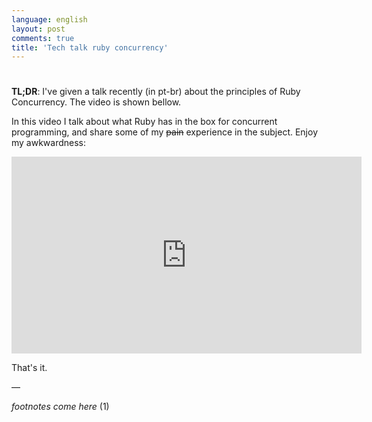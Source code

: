 ```yaml
---
language: english
layout: post
comments: true
title: 'Tech talk ruby concurrency'
---
```


# <p hidden>tech-talk-ruby-concurrency<p hidden>

**TL;DR**: I've given a talk recently (in pt-br) about the principles of Ruby
Concurrency. The video is shown bellow.

<span class="underline"><p hidden>excerpt-separator<p hidden></span>

In this video I talk about what Ruby has in the box for concurrent programming,
and share some of my ~~pain~~ experience in the subject. Enjoy my awkwardness:

<iframe width="560" height="315" src="https://www.youtube.com/embed/jd1FpNSwV6c" frameborder="0" allowfullscreen></iframe>

That's it.

&#x2014;

*footnotes come here* (1)

